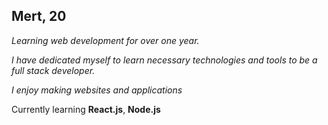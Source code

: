 ## Mert, 20

*Learning web development for over one year.*

*I have dedicated myself to learn necessary technologies and tools to be a full stack developer.*

*I enjoy making websites and applications*

Currently learning **React.js**, **Node.js**
